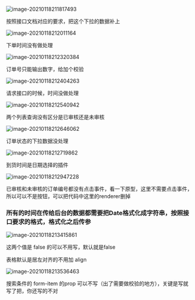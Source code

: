 ![image-20210118211817493](https://gitee.com/wu_kang0718/image/raw/master//20210118211819332.png)

按照接口文档对应的要求，把这个下拉的数据补上

![image-20210118212011164](https://gitee.com/wu_kang0718/image/raw/master//20210118212012189.png)

下单时间没有做处理

![image-20210118212320384](https://gitee.com/wu_kang0718/image/raw/master//20210118212321438.png)

订单号只能输出数字，给加个校验

![image-20210118212404263](https://gitee.com/wu_kang0718/image/raw/master//20210118212405272.png)

请求接口的时候，时间没做处理



![image-20210118212540942](https://gitee.com/wu_kang0718/image/raw/master//20210118212541955.png)

两个列表查询没有区分是已审核还是未审核



![image-20210118212646062](https://gitee.com/wu_kang0718/image/raw/master//20210118212647079.png)

订单状态的下拉数据没处理

![image-20210118212719862](https://gitee.com/wu_kang0718/image/raw/master//20210118212720882.png)

到货时间是日期选择的插件

![image-20210118212947228](https://gitee.com/wu_kang0718/image/raw/master//20210118212948248.png)

已审核和未审核的订单编号都没有点击事件，看一下原型，这里不需要点击事件，所以可以不是按钮，可以把代码中这里的renderer删掉



### 所有的时间在传给后台的数据都需要把Date格式化成字符串，按照接口要求的格式，格式化之后传参

![image-20210118213415861](https://gitee.com/wu_kang0718/image/raw/master//20210118213416954.png)

这两个值是 false 的可以不用写，默认就是false

表格默认是居左对齐的不用加 align



![image-20210118213536463](https://gitee.com/wu_kang0718/image/raw/master//20210118213537578.png)

搜索条件的  form-item 的prop 可以不写（出了需要做校验的地方），关键是写就写了把，你还写的不对

